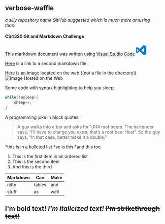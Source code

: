 ## verbose-waffle
*a silly repository name GitHub suggested which is much more amusing than:*

#### CS4320 Git and Markdown Challenge

This markdown document was written using [Visual Studio Code](https://code.visualstudio.com/) ![VS Code Logo](vscodeIcon.png)

[Here](whateverYoudLike.md) is a link to a second markdown file.

Here is an image located on the web ((not a file in the directory))![Image Hosted on the Web](https://assets-cdn.github.com/images/modules/logos_page/Octocat.png)

Some code with syntax highlighting to help you sleep:
```C++
while(!asleep){
    sheep++;
}
```

A programming joke in block quotes:
>A guy walks into a bar and asks for 1.014 root beers.
>The bartender says, “I’ll have to charge you extra, that’s a root beer float”.
>So the guy says, “In that case, better make it a double.”

*this is in a bulleted list
*so is this
*and this too

1. This is the first item in an ordered list
2. This is the second item
3. And this is the third

| Markdown | Can    | Make |
|----------|--------|------|
| nifty    | tables | and  |
| stuff    | as     | well |

**I'm bold text!**
*I'm italicized text!*
~~I'm strikethrough text!~~
---